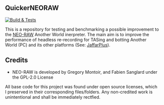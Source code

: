 QuickerNEORAW
---------------

[![Build & Tests](https://github.com/SergioMartin86/quickerNEORAW/actions/workflows/make.yml/badge.svg)](https://github.com/SergioMartin86/quickerNEORAW/actions/workflows/make.yml)


This is a repository for testing and benchmarking a possible improvement to the [NEO-RAW](https://github.com/fabiensanglard/Another-World-Bytecode-Interpreter) Another World inerpreter. The main aim is to improve the performance of headless re-recording for TASing and botting Another World (PC) and its other platforms (See: [JaffarPlus](https://github.com/SergioMartin86/jaffarPlus)).
  
Credits
---------

- NEO-RAW is developed by Gregory Montoir, and Fabien Sanglard under the GPL-2.0 License

All base code for this project was found under open source licenses, which I preserved in their corresponding files/folders. Any non-credited work is unintentional and shall be immediately rectfied.

